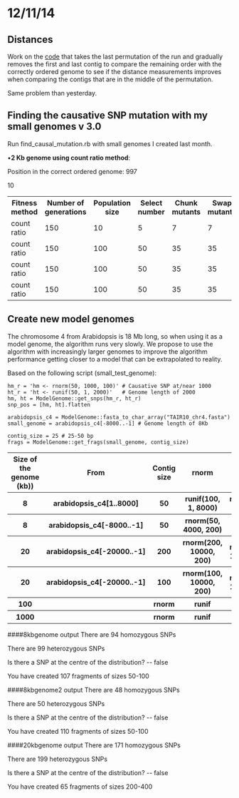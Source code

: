 12/11/14
===

Distances
---

Work on the [code](https://github.com/pilarcormo/small_genomes_SNPs/blob/master/Make_perm_shorter.rb) that takes the last permutation of the run and gradually removes the first and last contig to compare the remaining order with the correctly ordered genome to see if the distance measurements improves when comparing the contigs that are in the middle of the permutation. 

Same problem than yesterday. 


Finding the causative SNP mutation with my small genomes v 3.0
---
Run find_causal_mutation.rb with small genomes I created last month. 
 
•__2 Kb genome using count ratio method__: 

Position in the correct ordered genome: 997


<table>

  <tr><th>Fitness method</th><th>Number of generations</th><th>Population size</th><th>Select number</th><th>Chunk mutants</th><th>Swap mutants</th><th>Save</th><th>Random</th><th>Divisions (1000s)</th><th>Location SNP</th><th>Name of the file</th></tr>
  
  
  <tr> <td>count ratio</td> <td>150</td> <td>10</td> <td>5</td> <td>7</td> <td>7</td> <td>5</td> <td>2</td> <td>10</td><td>1580</td><td>count_ratio</td> </tr>
  <tr> <td>count ratio</td>  <td>150</td> <td>100</td> <td>50</td> <td>35</td> <td>35</td> <td>25</td> <td>5</td> <td>5</td> <td>1015</td><td>count_ratio4</td></tr>
10
    <tr> <td>count ratio</td>  <td>150</td> <td>100</td> <td>50</td> <td>35</td> <td>35</td> <td>25</td> <td>5</td> <td>10</td> <td>1421</td><td>count_ratio2</td></tr>
    <tr> <td>count ratio</td>  <td>150</td> <td>100</td> <td>50</td> <td>35</td> <td>35</td> <td>25</td> <td>5</td> <td>100</td> <td>687</td><td>count_ratio3</td></tr>
       
  
</table>
 

Create new model genomes
---

The chromosome 4 from Arabidopsis is 18 Mb long, so when using it as a model genome, the algorithm runs very slowly. We propose to use the algorithm with increasingly larger genomes to improve the algorithm performance getting closer to a model that can be extrapolated to reality. 

Based on the following script (small_test_genome):

```
hm_r = 'hm <- rnorm(50, 1000, 100)' # Causative SNP at/near 1000
ht_r = 'ht <- runif(50, 1, 2000)'   # Genome length of 2000
hm, ht = ModelGenome::get_snps(hm_r, ht_r)
snp_pos = [hm, ht].flatten

arabidopsis_c4 = ModelGenome::fasta_to_char_array("TAIR10_chr4.fasta")
small_genome = arabidopsis_c4[-8000..-1] # Genome length of 8Kb

contig_size = 25 # 25-50 bp
frags = ModelGenome::get_frags(small_genome, contig_size)

```

<table>
  <tr><th>Size of the genome (kb))</th><th>From</th><th>Contig size</th><th>rnorm</th><th>runif</th><th>Name of the file</th></tr>
   <tr><th>8</th><th>arabidopsis_c4[1..8000]<th>50</th></th><th>runif(100, 1, 8000)</th><th>runif(100, 1, 8000)</th><th>8kbgenome</th></tr>
   <tr><th>8</th><th>arabidopsis_c4[-8000..-1]<th>50</th></th><th>rnorm(50, 4000, 200)</th><th>unif(50, 1, 8000)</th><th>8kbgenome2</th></tr>
    <tr><th>20</th><th>arabidopsis_c4[-20000..-1]</th><th>200</th><th>rnorm(200, 10000, 200)</th><th>runif(200, 1, 20000)</th><th>20kbgenome</th></tr>
     <tr><th>20</th><th>arabidopsis_c4[-20000..-1]</th><th>100</th><th>rnorm(100, 10000, 200)</th><th>runif(100, 1, 20000)</th><th>20kbgenome</th></tr>
     <tr><th>100</th><th></th><th>rnorm</th><th>runif</th><th>runif</th></tr>
      <tr><th>1000</th><th></th><th>rnorm</th><th>runif</th><th>runif</th></tr>
 </table>
 
 
####8kbgenome output
There are 94 homozygous SNPs

There are 99 heterozygous SNPs

Is there a SNP at the centre of the distribution? -- false

You have created 107 fragments of sizes 50-100

####8kbgenome2 output
There are 48 homozygous SNPs

There are 50 heterozygous SNPs

Is there a SNP at the centre of the distribution? -- false

You have created 110 fragments of sizes 50-100

####20kbgenome output
There are 171 homozygous SNPs

There are 199 heterozygous SNPs

Is there a SNP at the centre of the distribution? -- false

You have created 65 fragments of sizes 200-400
 